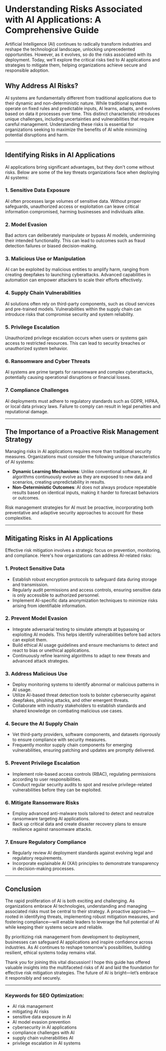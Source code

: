 # Understanding Risks Associated with AI Applications: A Comprehensive Guide

Artificial Intelligence (AI) continues to radically transform industries and reshape the technological landscape, unlocking unprecedented opportunities. However, as it evolves, so do the risks associated with its deployment. Today, we'll explore the critical risks tied to AI applications and strategies to mitigate them, helping organizations achieve secure and responsible adoption. 

## Why Address AI Risks?

AI systems are fundamentally different from traditional applications due to their dynamic and non-deterministic nature. While traditional systems operate on fixed rules and predictable inputs, AI learns, adapts, and evolves based on data it processes over time. This distinct characteristic introduces unique challenges, including uncertainties and vulnerabilities that require careful management. Understanding these risks is essential for organizations seeking to maximize the benefits of AI while minimizing potential disruptions and harm.

---

## Identifying Risks in AI Applications

AI applications bring significant advantages, but they don't come without risks. Below are some of the key threats organizations face when deploying AI systems:

### 1. **Sensitive Data Exposure**
AI often processes large volumes of sensitive data. Without proper safeguards, unauthorized access or exploitation can leave critical information compromised, harming businesses and individuals alike.

### 2. **Model Evasion**
Bad actors can deliberately manipulate or bypass AI models, undermining their intended functionality. This can lead to outcomes such as fraud detection failures or biased decision-making.

### 3. **Malicious Use or Manipulation**
AI can be exploited by malicious entities to amplify harm, ranging from creating deepfakes to launching cyberattacks. Advanced capabilities in automation can empower attackers to scale their efforts effectively.

### 4. **Supply Chain Vulnerabilities**
AI solutions often rely on third-party components, such as cloud services and pre-trained models. Vulnerabilities within the supply chain can introduce risks that compromise security and system reliability.

### 5. **Privilege Escalation**
Unauthorized privilege escalation occurs when users or systems gain access to restricted resources. This can lead to security breaches or unauthorized system behavior.

### 6. **Ransomware and Cyber Threats**
AI systems are prime targets for ransomware and complex cyberattacks, potentially causing operational disruptions or financial losses. 

### 7. **Compliance Challenges**
AI deployments must adhere to regulatory standards such as GDPR, HIPAA, or local data privacy laws. Failure to comply can result in legal penalties and reputational damage.

---

## The Importance of a Proactive Risk Management Strategy 

Managing risks in AI applications requires more than traditional security measures. Organizations must consider the following unique characteristics of AI systems:

- **Dynamic Learning Mechanisms**: Unlike conventional software, AI algorithms continuously evolve as they are exposed to new data and scenarios, creating unpredictability in results. 
- **Non-Deterministic Outcomes**: AI does not always produce repeatable results based on identical inputs, making it harder to forecast behaviors or outcomes.

Risk management strategies for AI must be proactive, incorporating both preventative and adaptive security approaches to account for these complexities.

---

## Mitigating Risks in AI Applications

Effective risk mitigation involves a strategic focus on prevention, monitoring, and compliance. Here's how organizations can address AI-related risks:

### **1. Protect Sensitive Data**
- Establish robust encryption protocols to safeguard data during storage and transmission. 
- Regularly audit permissions and access controls, ensuring sensitive data is only accessible to authorized personnel. 
- Implement AI-specific data anonymization techniques to minimize risks arising from identifiable information.

### **2. Prevent Model Evasion**
- Integrate adversarial testing to simulate attempts at bypassing or exploiting AI models. This helps identify vulnerabilities before bad actors can exploit them.
- Build ethical AI usage guidelines and ensure mechanisms to detect and react to bias or unethical applications. 
- Continuously refine learning algorithms to adapt to new threats and advanced attack strategies.

### **3. Address Malicious Use**
- Deploy monitoring systems to identify abnormal or malicious patterns in AI usage.
- Utilize AI-based threat detection tools to bolster cybersecurity against deepfakes, phishing attacks, and other emergent threats.
- Collaborate with industry stakeholders to establish standards and shared knowledge on combating malicious use cases.

### **4. Secure the AI Supply Chain**
- Vet third-party providers, software components, and datasets rigorously to ensure compliance with security measures.
- Frequently monitor supply chain components for emerging vulnerabilities, ensuring patching and updates are promptly delivered. 

### **5. Prevent Privilege Escalation**
- Implement role-based access controls (RBAC), regulating permissions according to user responsibilities.
- Conduct regular security audits to spot and resolve privilege-related vulnerabilities before they can be exploited.

### **6. Mitigate Ransomware Risks**
- Employ advanced anti-malware tools tailored to detect and neutralize ransomware targeting AI applications.
- Back up critical data and create disaster recovery plans to ensure resilience against ransomware attacks.

### **7. Ensure Regulatory Compliance**
- Regularly review AI deployment standards against evolving legal and regulatory requirements.
- Incorporate explainable AI (XAI) principles to demonstrate transparency in decision-making processes.

---

## Conclusion

The rapid proliferation of AI is both exciting and challenging. As organizations embrace AI technologies, understanding and managing associated risks must be central to their strategy. A proactive approach—rooted in identifying threats, implementing robust mitigation measures, and fostering compliance—will enable leaders to leverage the full potential of AI while keeping their systems secure and reliable.

By prioritizing risk management from development to deployment, businesses can safeguard AI applications and inspire confidence across industries. As AI continues to reshape tomorrow's possibilities, building resilient, ethical systems today remains vital.

Thank you for joining this vital discussion! I hope this guide has offered valuable insights into the multifaceted risks of AI and laid the foundation for effective risk mitigation strategies. The future of AI is bright—let’s embrace it responsibly and securely.

---

### Keywords for SEO Optimization:
- AI risk management
- mitigating AI risks
- sensitive data exposure in AI
- AI model evasion prevention
- cybersecurity in AI applications
- compliance challenges with AI
- supply chain vulnerabilities AI
- privilege escalation in AI systems
  